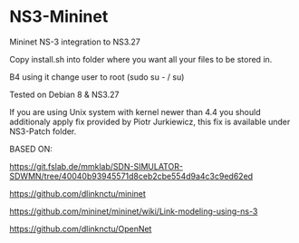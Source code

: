 # NS3-Mininet
Mininet NS-3 integration to NS3.27

Copy install.sh into folder where you want all your files to be stored in.

B4 using it change user to root (sudo su - / su)

Tested on Debian 8 & NS3.27

If you are using Unix system with kernel newer than 4.4 you should additionaly apply fix provided by Piotr Jurkiewicz, this fix is available under NS3-Patch folder.


BASED ON: 

https://git.fslab.de/mmklab/SDN-SIMULATOR-SDWMN/tree/40040b93945571d8ceb2cbe554d9a4c3c9ed62ed

https://github.com/dlinknctu/mininet

https://github.com/mininet/mininet/wiki/Link-modeling-using-ns-3

https://github.com/dlinknctu/OpenNet

